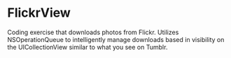 # FlickrView

Coding exercise that downloads photos from Flickr.  Utilizes NSOperationQueue to intelligently manage downloads based in visibility on the UICollectionView similar to what you see on Tumblr.
